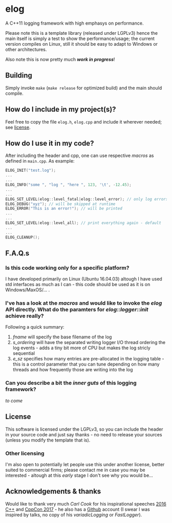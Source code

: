 # elog
A C++11 logging framework with high emphasys on performance.

Please note this is a template library (released under LGPLv3) hence the main itself is simply a test to show the performance/usage; the current version compiles on Linux, still it should be easy to adapt to Windows or other architectures.

Also note this is now pretty much ***work in progress***!

## Building
Simply invoke `make` (`make release` for optimized build) and the main should compile.

## How do I include in my project(s)?
Feel free to copy the file `elog.h`, `elog.cpp` and include it wherever needed; see [license](#license).

## How do I use it in my code?
After including the header and cpp, one can use respective *macros* as defined in `main.cpp`. As example:
``` c++
ELOG_INIT("test.log");
...
...
ELOG_INFO("some ", "log ", "here ", 123, '\t', -12.45);
...
...
ELOG_SET_LEVEL(elog::level_fatal|elog::level_error); // only log errors and fatal events
ELOG_DEBUG("xyz"); // will be skipped at runtime
ELOG_ERROR("This is an error!"); // will be printed
...
...
ELOG_SET_LEVEL(elog::level_all); // print everything again - default
...
...
ELOG_CLEANUP();
```

## F.A.Q.s

### Is this code working only for a specific platform?
I have developed primarily on Linux (Ubuntu 16.04.03) altough I have used std interfaces as much as I can - this code should be used as it is on Windows/MaxOS/... .

### I've has a look at the _macros_ and would like to invoke the *elog* API directly. What do the paramters for *elog::logger::init* achieve really?
Following a quick summary:
1. *fname* will specify the base filename of the log
2. *s_ordering* will have the separated writing logger I/O thread ordering the log events - adds a tiny bit more of CPU but makes the log stricly sequential
3. *e_sz* specifies how many entries are pre-allocated in the logging table - this is a control parameter that you can tune depending on how many threads and how frequently those are writing into the log

### Can you describe a bit the *inner guts* of this logging framework?
*to come*

## License
This software is licensed under the LGPLv3, so you can include the header in your source code and just say thanks - no need to release your sources (unless you modify the template that is).

### Other licensing
I'm also open to potentially let people use this under another license, better suited to commercial firms; please contact me in case you may be interested - altough at this *early* stage I don't see why you would be...

## Acknowledgements & thanks
Would like to thank very much *Carl Cook* for his inspirational speeches [2016 C++](https://www.youtube.com/watch?v=ulOLGX3HNCI) and [CppCon 2017](https://www.youtube.com/watch?v=NH1Tta7purM) - he also has a [Github](https://github.com/carlcook) account (I swear I was inspired by talks, no copy of his *variadicLogging* or *FastLogger*).

